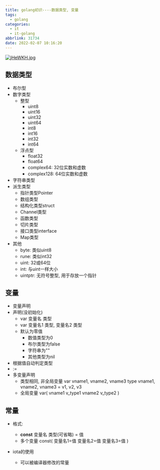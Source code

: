 ```yaml
---
title: golang初识----数据类型, 变量
tags:
  - golang
categories:
  - it
  - it-golang
abbrlink: 31734
date: 2022-02-07 10:16:20
---
```

  
[![jHeWKH.jpg](https://s1.ax1x.com/2022/07/19/jHeWKH.jpg)](https://imgtu.com/i/jHeWKH)
<!--more-->

## 数据类型

- 布尔型
- 数字类型
  - 整型
    - uint8
    - uint16
    - uint32
    - uint64
    - int8
    - int16
    - int32
    - int64
  - 浮点型
    - float32
    - float64
    - complex64: 32位实数和虚数
    - complex128: 64位实数和虚数
- 字符串类型
- 派生类型
  - 指针类型Pointer
  - 数组类型
  - 结构化类型struct
  - Channel类型
  - 函数类型
  - 切片类型
  - 接口类型interface
  - Map类型
- 其他
  - byte: 类似uint8
  - rune: 类似int32
  - uint: 32或64位
  - int: 与uint一样大小
  - uintptr: 无符号整型, 用于存放一个指针
  
## 变量

- 变量声明
- 声明(没初始化)
  - var 变量名 类型
  - var 变量名1 类型, 变量名2 类型
  - 默认为零值
    - 数值类型为0
    - 布尔类型为false
    - 字符串为""
    - 其他类型为nil
- 根据值自动判定类型
- :=
- 多变量声明
  - 类型相同, 非全局变量
      var vname1, vname2, vname3 type
      vname1, vname2, vname3 = v1, v2, v3
  - 全局变量
      var(
          vname1 v_type1
          vname2 v_type2
    )
  

## 常量

- 格式:
  - **const** 变量名 类型(可省略) = 值
  - 多个变量
    const(
        变量名1=值
        变量名2=值
        变量名3=值
    )

- iota的使用
  - 可以被编译器修改的常量


























